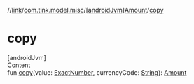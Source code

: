 //[link](../../index.md)/[com.tink.model.misc](../index.md)/[[androidJvm]Amount](index.md)/[copy](copy.md)



# copy  
[androidJvm]  
Content  
fun [copy](copy.md)(value: [ExactNumber](../[android-jvm]-exact-number/index.md), currencyCode: [String](https://kotlinlang.org/api/latest/jvm/stdlib/kotlin/-string/index.html)): [Amount](index.md)  



